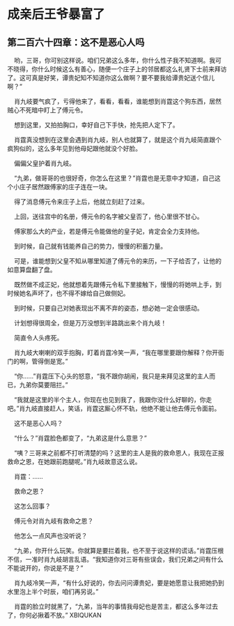 # 成亲后王爷暴富了 
 ## 第二百六十四章：这不是恶心人吗
     哟，三哥，你可别这样说。咱们兄弟这么多年，你什么性子我不知道啊。我可不晓得，你什么时候这么有善心，随便一个庄子上的邻居都这么礼贤下士前来拜访了。这可真是好笑，谭贵妃知不知道你这么做啊？要不要我给谭贵妃送个信儿啊？”

    肖九岐要气疯了，亏得他来了，看看，看看，谁能想到肖霆这个狗东西，居然贼心不死暗中盯上了傅元令。

    想到这里，又拍拍胸口，幸好自己下手快，抢先把人定下了。

    肖霆真没想到在这里会遇到肖九岐，别人也就算了，就是这个肖九岐简直跟个疯狗似的，这么多年见到他母妃跟他就没个好脸。

    偏偏父皇护着肖九岐。

    “九弟，做哥哥的也很好奇，你怎么在这里？”肖霆也是无意中才知道，自己这个小庄子居然跟傅家的庄子连在一块。

    得了消息傅元令来庄子上后，他就立刻赶了过来。

    上回，送往宫中的名册，傅元令的名字被父皇否了，他心里很不甘心。

    傅家那么大的产业，若是傅元令能做他的皇子妃，肯定会全力支持他。

    到时候，自己就有钱能养自己的势力，慢慢的积蓄力量。

    可是，谁能想到父皇不知从哪里知道了傅元令的来历，一下子给否了，让他的如意算盘翻了盘。

    既然做不成正妃，他就想着先跟傅元令私下里接触下，慢慢的将她哄上手，到时候她名声坏了，也不得不嫁给自己做侧妃。

    到时候，只要自己对她表现出不离不弃的姿态，想必她一定会很感动。

    计划想得很周全，但是万万没想到半路跳出来个肖九岐！

    简直令人头疼死。

    肖九岐大喇喇的双手抱胸，盯着肖霆冷笑一声，“我在哪里要跟你解释？你开衙门的啊，管得倒是宽。”

    “你……”肖霆压下心头的怒意，“我不跟你胡闹，我只是来拜见这里的主人而已，九弟你莫要阻拦。”

    “我就是这里的半个主人，你现在也见到我了，我跟你没什么好聊的，你走吧。”肖九岐直接赶人，笑话，肖霆这厮心怀不轨，他绝不能让他去傅元令面前。

    这不是恶心人吗？

    “什么？”肖霆脸色都变了，“九弟这是什么意思？”

    “咦？三哥来之前都不打听清楚的吗？这里的主人是我的救命恩人，我现在正报救命之恩，在她跟前跑腿呢。”肖九岐故意这么说。

    肖霆：……

    救命之恩？

    这怎么回事？

    傅元令对肖九岐有救命之恩？

    他怎么一点风声也没听说？

    “九弟，你开什么玩笑。你就算是要拦着我，也不至于说这样的谎话。”肖霆压根不信，一准时肖九岐胡言乱语。“我知道你对三哥有些误会，我们兄弟之间有什么不能说开的，你说是不是？”

    肖九岐冷笑一声，“有什么好说的，你去问问谭贵妃，要是她愿意让我把她扔到水里泡上半个时辰，咱们再另说。”

    肖霆的脸立时就黑了，“九弟，当年的事情我母妃也是苦主，都这么多年过去了，你何必揪着不放。” 
XBIQUKAN